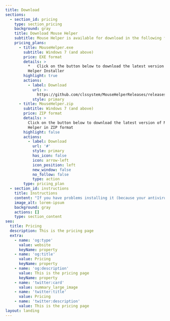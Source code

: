 ```yaml
---
title: Download
sections:
  - section_id: pricing
    type: section_pricing
    background: gray
    title: Download Mouse Helper
    subtitle: Mouse Helper is available for download in the following formats
    pricing_plans:
      - title: MouseHelper.exe
        subtitle: Windows 7 (and above)
        price: EXE format
        details: >
          *   Click on the button below to download the latest version of Mouse
          Helper Installer
        highlight: true
        actions:
          - label: Download
            url: >-
              https://github.com/clssystem/MouseHelperReleases/releases/latest/download/MouseHelper.exe
            style: primary
      - title: MouseHelper.zip
        subtitle: Windows 7 (and above)
        price: ZIP format
        details: >
          Click on the button below to download the latest version of Mouse
          Helper in ZIP format
        highlight: false
        actions:
          - label: Download
            url: '#'
            style: primary
            has_icon: false
            icon: arrow-left
            icon_position: left
            new_window: false
            no_follow: false
            type: action
        type: pricing_plan
  - section_id: instructions
    title: Instructions
    content: "If you have problems installing it (because your antivirus prevents it, for example), try the following:\n\n*   Please disable your antivirus (or add an exception for MouseHelper.exe), try the download and installation again, and then turn your antivirus back on. The program is digitally signed by me, and has all the guarantees, but since it accesses the mouse and keyboard at a very low level, some antivirus can incorrectly detect it as a false positive.\r\n    As far as possible I will be contacting these companies so that they take it into account.\n\n*   If you can't:\n\n    *   Try downloading the zip file from this [link](https://github.com/clssystem/MouseHelperReleases/releases/latest/download/MouseHelper.zip) and follow the [instructions](#manual) below.\n\n    *   If you continue to have problems, contact me by email at [mousehelper@outlook.es](mailto://mousehelper@outlook.es) and I will try to help you personally.\n\nKeep in mind that I offer my help altruistically, and that behind this project I am only dedicating my free time, so be patient.\n\nFollow these instructions depending on your internet browser:\n\n##### Microsoft Edge\n\n\n\nFor other browsers the way to install MouseHelper is similar.\n\n#####\n\n\n\n"
    image_alt: lorem-ipsum
    background: gray
    actions: []
    type: section_content
seo:
  title: Pricing
  description: This is the pricing page
  extra:
    - name: 'og:type'
      value: website
      keyName: property
    - name: 'og:title'
      value: Pricing
      keyName: property
    - name: 'og:description'
      value: This is the pricing page
      keyName: property
    - name: 'twitter:card'
      value: summary_large_image
    - name: 'twitter:title'
      value: Pricing
    - name: 'twitter:description'
      value: This is the pricing page
layout: landing
---
```

